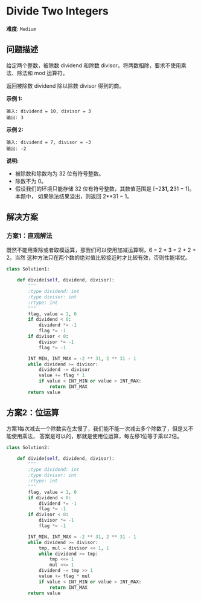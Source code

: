# Divide Two Integers

**难度**: `Medium`


## 问题描述

给定两个整数，被除数 dividend 和除数 divisor。将两数相除，要求不使用乘法、除法和
mod 运算符。

返回被除数 dividend 除以除数 divisor 得到的商。

**示例 1:**

    输入: dividend = 10, divisor = 3
    输出: 3

**示例 2:**

    输入: dividend = 7, divisor = -3
    输出: -2

**说明:**

- 被除数和除数均为 32 位有符号整数。
- 除数不为 0。
- 假设我们的环境只能存储 32 位有符号整数，其数值范围是 [−2**31,  2**31 − 1]。本题中，
如果除法结果溢出，则返回 2**31 − 1。


## 解决方案

### 方案1：直观解法

既然不能用乘除或者取模运算，那我们可以使用加减运算啊，6 = 2 * 3 = 2 + 2 + 2。当然
这种方法只在两个数的绝对值比较接近时才比较有效，否则性能堪忧。

```python
class Solution1:

    def divide(self, dividend, divisor):
        """
        :type dividend: int
        :type divisor: int
        :rtype: int
        """
        flag, value = 1, 0
        if dividend < 0:
            dividend *= -1
            flag *= -1
        if divisor < 0:
            divisor *= -1
            flag *= -1

        INT_MIN, INT_MAX = -2 ** 31, 2 ** 31 - 1
        while dividend >= divisor:
            dividend -= divisor
            value += flag * 1
            if value < INT_MIN or value > INT_MAX:
                return INT_MAX
        return value
```

## 方案2：位运算

方案1每次减去一个除数实在太慢了，我们能不能一次减去多个除数了，但是又不能使用乘法，
答案是可以的，那就是使用位运算，每左移1位等于乘以2倍。

```python
class Solution2:

    def divide(self, dividend, divisor):
        """
        :type dividend: int
        :type divisor: int
        :rtype: int
        """
        flag, value = 1, 0
        if dividend < 0:
            dividend *= -1
            flag *= -1
        if divisor < 0:
            divisor *= -1
            flag *= -1

        INT_MIN, INT_MAX = -2 ** 31, 2 ** 31 - 1
        while dividend >= divisor:
            tmp, mul = divisor << 1, 1
            while dividend >= tmp:
                tmp <<= 1
                mul <<= 1
            dividend -= tmp >> 1
            value += flag * mul
            if value < INT_MIN or value > INT_MAX:
                return INT_MAX
        return value
```

